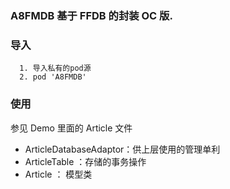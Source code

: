 ### A8FMDB 基于 FFDB 的封装 OC 版.
### 导入
      1. 导入私有的pod源
      2. pod 'A8FMDB'
### 使用
参见 Demo 里面的 Article 文件
- ArticleDatabaseAdaptor：供上层使用的管理单利
- ArticleTable ：存储的事务操作
- Article ： 模型类
 
